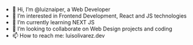 - 👋 Hi, I’m @luiznaiper, a Web Developer
- 👀 I’m interested in Frontend Development, React and JS technologies
- 🌱 I’m currently learning NEXT JS
- 💞️ I’m looking to collaborate on Web Design projects and coding
- 📫 How to reach me: luisolivarez.dev

<!---
luiznaiper/luiznaiper is a ✨ special ✨ repository because its `README.md` (this file) appears on your GitHub profile.
You can click the Preview link to take a look at your changes.
--->
